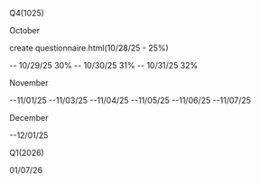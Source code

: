 Q4(1025)

October

create questionnaire.html(10/28/25 - 25%)

-- 10/29/25 30%
-- 10/30/25 31%
-- 10/31/25 32%

November

--11/01/25
--11/03/25
--11/04/25
--11/05/25
--11/06/25
--11/07/25

December

--12/01/25


Q1(2026)

01/07/26
